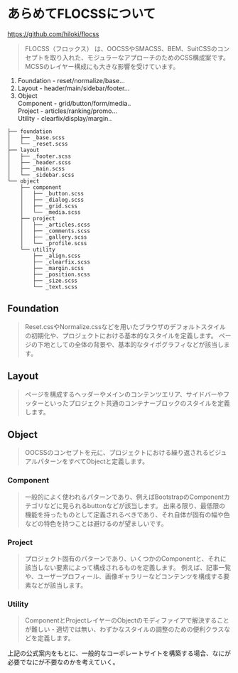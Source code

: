 # あらめてFLOCSSについて

https://github.com/hiloki/flocss

> FLOCSS（フロックス） は、OOCSSやSMACSS、BEM、SuitCSSのコンセプトを取り入れた、モジュラーなアプローチのためのCSS構成案です。
> MCSSのレイヤー構成にも大きな影響を受けています。

1. Foundation - reset/normalize/base...
1. Layout - header/main/sidebar/footer...
1. Object<br>
Component - grid/button/form/media..<br>
Project - articles/ranking/promo...<br>
Utility - clearfix/display/margin..

```
├── foundation
│   ├── _base.scss
│   └── _reset.scss
├── layout
│   ├── _footer.scss
│   ├── _header.scss
│   ├── _main.scss
│   └── _sidebar.scss
└── object
    ├── component
    │   ├── _button.scss
    │   ├── _dialog.scss
    │   ├── _grid.scss
    │   └── _media.scss
    ├── project
    │   ├── _articles.scss
    │   ├── _comments.scss
    │   ├── _gallery.scss
    │   └── _profile.scss
    └── utility
        ├── _align.scss
        ├── _clearfix.scss
        ├── _margin.scss
        ├── _position.scss
        ├── _size.scss
        └── _text.scss
```

## Foundation

> Reset.cssやNormalize.cssなどを用いたブラウザのデフォルトスタイルの初期化や、プロジェクトにおける基本的なスタイルを定義します。 ページの下地としての全体の背景や、基本的なタイポグラフィなどが該当します。

## Layout

> ページを構成するヘッダーやメインのコンテンツエリア、サイドバーやフッターといったプロジェクト共通のコンテナーブロックのスタイルを定義します。

## Object
> OOCSSのコンセプトを元に、プロジェクトにおける繰り返されるビジュアルパターンをすべてObjectと定義します。

### Component

> 一般的によく使われるパターンであり、例えばBootstrapのComponentカテゴリなどに見られるbuttonなどが該当します。
> 出来る限り、最低限の機能を持ったものとして定義されるべきであり、それ自体が固有の幅や色などの特色を持つことは避けるのが望ましいです。

### Project

> プロジェクト固有のパターンであり、いくつかのComponentと、それに該当しない要素によって構成されるものを定義します。
> 例えば、記事一覧や、ユーザープロフィール、画像ギャラリーなどコンテンツを構成する要素などが該当します。

### Utility

> ComponentとProjectレイヤーのObjectのモディファイアで解決することが難しい・適切では無い、わずかなスタイルの調整のための便利クラスなどを定義します。

上記の公式案内をもとに、一般的なコーポレートサイトを構築する場合、なにが必要でなにが不要なのかを考えていく。